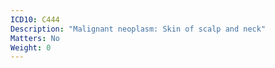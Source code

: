 ```yaml
---
ICD10: C444
Description: "Malignant neoplasm: Skin of scalp and neck"
Matters: No
Weight: 0
---
```

